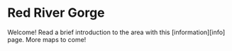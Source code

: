 <!-- RRG -->
# Red River Gorge

Welcome! Read a brief introduction to the area with this [information][info] page. More maps to come!